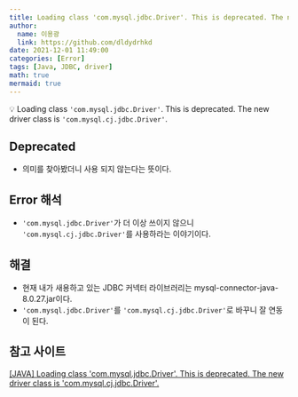 ```yaml
---
title: Loading class 'com.mysql.jdbc.Driver'. This is deprecated. The new driver class is 'com.mysql.cj.jdbc.Driver'.
author:
  name: 이용광
  link: https://github.com/dldydrhkd
date: 2021-12-01 11:49:00
categories: [Error]
tags: [Java, JDBC, driver]
math: true
mermaid: true
---
```


💡 Loading class `'com.mysql.jdbc.Driver'`. This is deprecated. The new driver class is `'com.mysql.cj.jdbc.Driver'`.

## Deprecated

- 의미를 찾아봤더니 사용 되지 않는다는 뜻이다.

## Error 해석

- `'com.mysql.jdbc.Driver'`가 더 이상 쓰이지 않으니 `'com.mysql.cj.jdbc.Driver'`를 사용하라는 이야기이다.

## 해결

- 현재 내가 새용하고 있는 JDBC 커넥터 라이브러리는 mysql-connector-java-8.0.27.jar이다.
- `'com.mysql.jdbc.Driver'`를 `'com.mysql.cj.jdbc.Driver'`로 바꾸니 잘 연동이 된다.

## 참고 사이트

[[JAVA] Loading class 'com.mysql.jdbc.Driver'. This is deprecated. The new driver class is 'com.mysql.cj.jdbc.Driver'.](https://6161990src.tistory.com/76)
